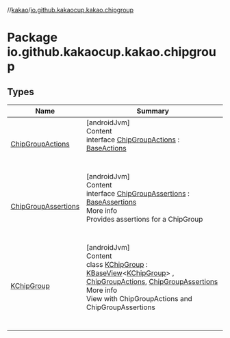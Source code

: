 //[kakao](../../index.md)/[io.github.kakaocup.kakao.chipgroup](index.md)



# Package io.github.kakaocup.kakao.chipgroup  


## Types  
  
|  Name |  Summary | 
|---|---|
| <a name="io.github.kakaocup.kakao.chipgroup/ChipGroupActions///PointingToDeclaration/"></a>[ChipGroupActions](-chip-group-actions/index.md)| <a name="io.github.kakaocup.kakao.chipgroup/ChipGroupActions///PointingToDeclaration/"></a>[androidJvm]  <br>Content  <br>interface [ChipGroupActions](-chip-group-actions/index.md) : [BaseActions](../io.github.kakaocup.kakao.common.actions/-base-actions/index.md)  <br><br><br>|
| <a name="io.github.kakaocup.kakao.chipgroup/ChipGroupAssertions///PointingToDeclaration/"></a>[ChipGroupAssertions](-chip-group-assertions/index.md)| <a name="io.github.kakaocup.kakao.chipgroup/ChipGroupAssertions///PointingToDeclaration/"></a>[androidJvm]  <br>Content  <br>interface [ChipGroupAssertions](-chip-group-assertions/index.md) : [BaseAssertions](../io.github.kakaocup.kakao.common.assertions/-base-assertions/index.md)  <br>More info  <br>Provides assertions for a ChipGroup  <br><br><br>|
| <a name="io.github.kakaocup.kakao.chipgroup/KChipGroup///PointingToDeclaration/"></a>[KChipGroup](-k-chip-group/index.md)| <a name="io.github.kakaocup.kakao.chipgroup/KChipGroup///PointingToDeclaration/"></a>[androidJvm]  <br>Content  <br>class [KChipGroup](-k-chip-group/index.md) : [KBaseView](../io.github.kakaocup.kakao.common.views/-k-base-view/index.md)<[KChipGroup](-k-chip-group/index.md)> , [ChipGroupActions](-chip-group-actions/index.md), [ChipGroupAssertions](-chip-group-assertions/index.md)  <br>More info  <br>View with ChipGroupActions and ChipGroupAssertions  <br><br><br>|

